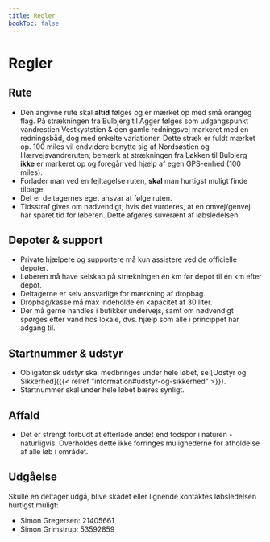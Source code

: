 ```yaml
---
title: Regler
bookToc: false
---
```


# Regler

## Rute

- Den angivne rute skal **altid** følges og er mærket op med små orangeg flag. På strækningen fra
  Bulbjerg til Agger følges som udgangspunkt vandrestien Vestkyststien & den gamle redningsvej
  markeret med en redningsbåd, dog med enkelte variationer. Dette stræk er fuldt mærket op. 100
  miles vil endvidere benytte sig af Nordsøstien og Hærvejsvandreruten; bemærk at strækningen fra
  Løkken til Bulbjerg **ikke** er markeret op og foregår ved hjælp af egen GPS-enhed (100 miles).
- Forlader man ved en fejltagelse ruten, **skal** man hurtigst muligt finde tilbage.
- Det er deltagernes eget ansvar at følge ruten.
- Tidsstraf gives om nødvendigt, hvis det vurderes, at en omvej/genvej har sparet tid for
  løberen. Dette afgøres suverænt af løbsledelsen.

## Depoter & support

- Private hjælpere og supportere må kun assistere ved de officielle depoter.
- Løberen må have selskab på strækningen én km før depot til én km efter depot.
- Deltagerne er selv ansvarlige for mærkning af dropbag.
- Dropbag/kasse må max indeholde en kapacitet af 30 liter.
- Der må gerne handles i butikker undervejs, samt om nødvendigt spørges efter
  vand hos lokale, dvs. hjælp som alle i princippet har adgang til.

## Startnummer & udstyr
- Obligatorisk udstyr skal medbringes under hele løbet, se [Udstyr og
  Sikkerhed]({{< relref "information#udstyr-og-sikkerhed" >}}).
- Startnummer skal under hele løbet bæres synligt.

## Affald

- Det er strengt forbudt at efterlade andet end fodspor i naturen -
  naturligvis. Overholdes dette ikke forringes mulighederne for afholdelse af
  alle løb i området.

## Udgåelse

Skulle en deltager udgå, blive skadet eller lignende kontaktes løbsledelsen
hurtigst muligt:

- Simon Gregersen: 21405661
- Simon Grimstrup: 53592859

